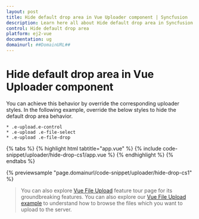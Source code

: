 ```yaml
---
layout: post
title: Hide default drop area in Vue Uploader component | Syncfusion
description: Learn here all about Hide default drop area in Syncfusion Vue Uploader component of Syncfusion Essential JS 2 and more.
control: Hide default drop area 
platform: ej2-vue
documentation: ug
domainurl: ##DomainURL##
---
```


# Hide default drop area in Vue Uploader component

You can achieve this behavior by override the corresponding uploader styles. In the following example, override the below styles to hide the default drop area behavior.

    * .e-upload.e-control
    * .e-upload .e-file-select
    * .e-upload .e-file-drop

{% tabs %}
{% highlight html tabtitle="app.vue" %}
{% include code-snippet/uploader/hide-drop-cs1/app.vue %}
{% endhighlight %}
{% endtabs %}
        
{% previewsample "page.domainurl/code-snippet/uploader/hide-drop-cs1" %}

>You can also explore [Vue File Upload](https://www.syncfusion.com/vue-ui-components/vue-file-upload) feature tour page for its groundbreaking features. You can also explore our [Vue File Upload example](https://ej2.syncfusion.com/vue/demos/#/material/uploader/default.html) to understand how to browse the files which you want to upload to the server.
